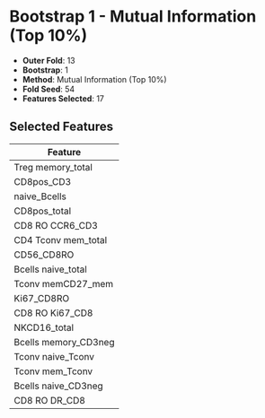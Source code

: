 # Bootstrap 1 - Mutual Information (Top 10%)

- **Outer Fold**: 13
- **Bootstrap**: 1
- **Method**: Mutual Information (Top 10%)
- **Fold Seed**: 54
- **Features Selected**: 17

## Selected Features

| Feature |
|---------|
| Treg memory_total |
| CD8pos_CD3 |
| naive_Bcells |
| CD8pos_total |
| CD8 RO CCR6_CD3 |
| CD4 Tconv mem_total |
| CD56_CD8RO |
| Bcells naive_total |
| Tconv memCD27_mem |
| Ki67_CD8RO |
| CD8 RO Ki67_CD8 |
| NKCD16_total |
| Bcells memory_CD3neg |
| Tconv naive_Tconv |
| Tconv mem_Tconv |
| Bcells naive_CD3neg |
| CD8 RO DR_CD8 |
